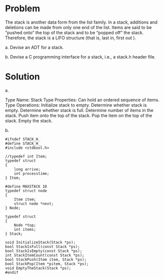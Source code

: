 # Problem
The stack is another data form from the list family. In a stack, additions and deletions
can be made from only one end of the list. Items are said to be “pushed onto” the top of
the stack and to be “popped off” the stack. Therefore, the stack is a LIFO structure (that
is, last in, first out ).

a. Devise an ADT for a stack.

b. Devise a C programming interface for a stack, i.e., a stack.h header file.
# Solution
a.

Type Name: Stack
Type Properties: Can hold an ordered sequence of items.
Type Operations: Initialize stack to empty.
                 Determine whether stack is empty.
                 Determine whether stack is full.
                 Determine number of items in the stack.
                 Push item onto the top of the stack.
                 Pop the item on the top of the stack.
                 Empty the stack.

b.

```
#ifndef STACK_H_
#define STACK_H_
#include <stdbool.h>

//typedef int Item;
typedef struct 
{
    long arrive;
    int processtime;
} Item;

#define MAXSTACK 10
typedef struct node
{
    Item item;
    struct node *next;
} Node;

typedef struct 
{
    Node *top;
    int items;
} Stack;

void InitializeStack(Stack *ps);
bool StackIsFull(const Stack *ps);
bool StackIsEmpty(const Stack *ps);
int StackItemCount(const Stack *ps);
bool StackPush(Item item, Stack *ps);
bool StackPop(Item *pitem, Stack *ps);
void EmptyTheStack(Stack *ps);
#endif
```
